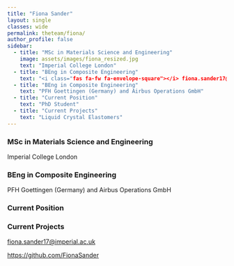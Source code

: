 ```yaml
---
title: "Fiona Sander"
layout: single
classes: wide
permalink: theteam/fiona/
author_profile: false
sidebar:
  - title: "MSc in Materials Science and Engineering"
    image: assets/images/fiona_resized.jpg
    text: "Imperial College London"
  - title: "BEng in Composite Engineering"
    text: "<i class="fas fa-fw fa-envelope-square"></i> fiona.sander17@imperial.ac.uk"
  - title: "BEng in Composite Engineering"
    text: "PFH Goettingen (Germany) and Airbus Operations GmbH"
  - title: "Current Position"
    text: "PhD Student"
  - title: "Current Projects"
    text: "Liquid Crystal Elastomers"  
---
```


### **MSc** in Materials Science and Engineering
Imperial College London

### **BEng** in Composite Engineering
PFH Goettingen (Germany) and Airbus Operations GmbH

### Current Position

### Current Projects


  <i class="fas fa-fw fa-envelope-square"></i> fiona.sander17@imperial.ac.uk
  
  <i class="fab fa-fw fa-github"></i> https://github.com/FionaSander
